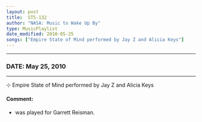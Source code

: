 ```yaml
---
layout: post
title:  STS-132
author: "NASA: Music to Wake Up By"
type: MusicPlaylist
date_modified: 2010-05-25
songs: ["Empire State of Mind performed by Jay Z and Alicia Keys"]
---
```


----
### DATE: May 25, 2010
----
⊹ Empire State of Mind performed by Jay Z and Alicia Keys

#### Comment:
* was played for Garrett Reisman.



<br/>
<center>
	<a target="_blank"
	   href="https://twitter.com/intent/tweet?hashtags=Space,NASA,Playlist,NASAWakeupCalls,SpaceProgram&text={{ page.author}}, '{{ page.songs.first }}' {{ page.title }}, {{ page.date | date: '%B %d, %Y' }}. {{ site.url }}{{ page.url }} @nasawakeupcalls">
	   <i class="fab fa-twitter" alt="Tweet this page" style="font-size: 1.3em;"></i>
	</a>
	&nbsp; 	<i class="fas fa-user-astronaut" style="font-size: 1.5em;"></i> &nbsp;
    <a type="amzn" search="'Empire State of Mind performed by Jay Z and Alicia Keys'" category="popular music">
        <i class="fab fa-amazon" style="font-size: 1.3em;"></i>
    </a>
</center>
